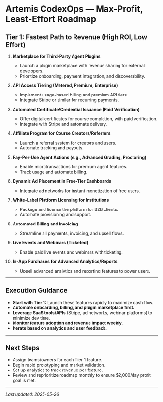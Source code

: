 # Artemis CodexOps — Max-Profit, Least-Effort Roadmap

## Tier 1: Fastest Path to Revenue (High ROI, Low Effort)

1. **Marketplace for Third-Party Agent Plugins**
   - Launch a plugin marketplace with revenue sharing for external developers.
   - Prioritize onboarding, payment integration, and discoverability.

2. **API Access Tiering (Metered, Premium, Enterprise)**
   - Implement usage-based billing and premium API tiers.
   - Integrate Stripe or similar for recurring payments.

3. **Automated Certificate/Credential Issuance (Paid Verification)**
   - Offer digital certificates for course completion, with paid verification.
   - Integrate with Stripe and automate delivery.

4. **Affiliate Program for Course Creators/Referrers**
   - Launch a referral system for creators and users.
   - Automate tracking and payouts.

5. **Pay-Per-Use Agent Actions (e.g., Advanced Grading, Proctoring)**
   - Enable microtransactions for premium agent features.
   - Track usage and automate billing.

6. **Dynamic Ad Placement in Free-Tier Dashboards**
   - Integrate ad networks for instant monetization of free users.

7. **White-Label Platform Licensing for Institutions**
   - Package and license the platform for B2B clients.
   - Automate provisioning and support.

8. **Automated Billing and Invoicing**
   - Streamline all payments, invoicing, and upsell flows.

9. **Live Events and Webinars (Ticketed)**
   - Enable paid live events and webinars with ticketing.

10. **In-App Purchases for Advanced Analytics/Reports**
    - Upsell advanced analytics and reporting features to power users.

---

## Execution Guidance

- **Start with Tier 1:** Launch these features rapidly to maximize cash flow.
- **Automate onboarding, billing, and plugin marketplace first.**
- **Leverage SaaS tools/APIs** (Stripe, ad networks, webinar platforms) to minimize dev time.
- **Monitor feature adoption and revenue impact weekly.**
- **Iterate based on analytics and user feedback.**

---

## Next Steps

- Assign teams/owners for each Tier 1 feature.
- Begin rapid prototyping and market validation.
- Set up analytics to track revenue per feature.
- Review and reprioritize roadmap monthly to ensure $2,000/day profit goal is met.

---

_Last updated: 2025-05-26_
